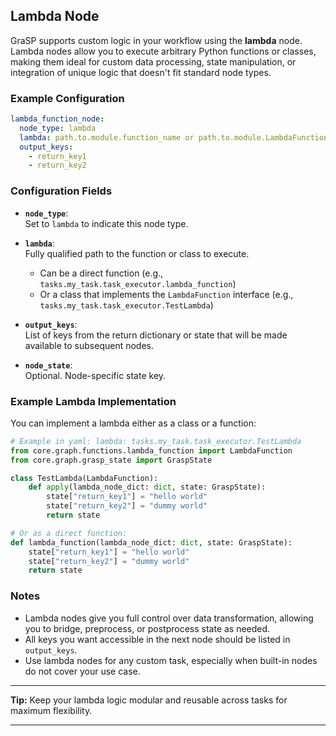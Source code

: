 ## Lambda Node

GraSP supports custom logic in your workflow using the **lambda** node. Lambda nodes allow you to execute arbitrary Python functions or classes, making them ideal for custom data processing, state manipulation, or integration of unique logic that doesn't fit standard node types.

### Example Configuration

```yaml
lambda_function_node:
  node_type: lambda
  lambda: path.to.module.function_name or path.to.module.LambdaFunctionImplementationClass
  output_keys: 
    - return_key1
    - return_key2 
```

### Configuration Fields

- **`node_type`**:  
  Set to `lambda` to indicate this node type.

- **`lambda`**:  
  Fully qualified path to the function or class to execute.  
  - Can be a direct function (e.g., `tasks.my_task.task_executor.lambda_function`)
  - Or a class that implements the `LambdaFunction` interface (e.g., `tasks.my_task.task_executor.TestLambda`)

- **`output_keys`**:  
  List of keys from the return dictionary or state that will be made available to subsequent nodes.

- **`node_state`**:  
  Optional. Node-specific state key.

### Example Lambda Implementation

You can implement a lambda either as a class or a function:

```python
# Example in yaml: lambda: tasks.my_task.task_executor.TestLambda
from core.graph.functions.lambda_function import LambdaFunction
from core.graph.grasp_state import GraspState

class TestLambda(LambdaFunction):
    def apply(lambda_node_dict: dict, state: GraspState):
        state["return_key1"] = "hello world"
        state["return_key2"] = "dummy world"
        return state

# Or as a direct function:
def lambda_function(lambda_node_dict: dict, state: GraspState):
    state["return_key1"] = "hello world"
    state["return_key2"] = "dummy world"
    return state
```

### Notes

- Lambda nodes give you full control over data transformation, allowing you to bridge, preprocess, or postprocess state as needed.
- All keys you want accessible in the next node should be listed in `output_keys`.
- Use lambda nodes for any custom task, especially when built-in nodes do not cover your use case.

---

**Tip:** Keep your lambda logic modular and reusable across tasks for maximum flexibility.

---